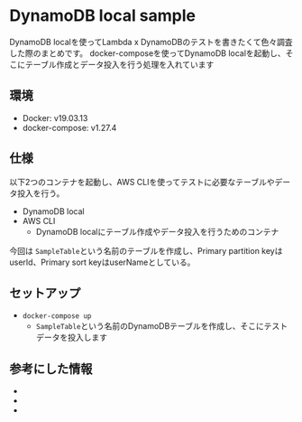 # DynamoDB local sample
DynamoDB localを使ってLambda x DynamoDBのテストを書きたくて色々調査した際のまとめです。
docker-composeを使ってDynamoDB localを起動し、そこにテーブル作成とデータ投入を行う処理を入れています

## 環境
- Docker: v19.03.13
- docker-compose: v1.27.4

## 仕様
以下2つのコンテナを起動し、AWS CLIを使ってテストに必要なテーブルやデータ投入を行う。
- DynamoDB local
- AWS CLI
    - DynamoDB localにテーブル作成やデータ投入を行うためのコンテナ

今回は `SampleTable`という名前のテーブルを作成し、Primary partition keyはuserId、Primary sort keyはuserNameとしている。

## セットアップ
- `docker-compose up`
  - `SampleTable`という名前のDynamoDBテーブルを作成し、そこにテストデータを投入します

## 参考にした情報
- []()
- []()
- []()
